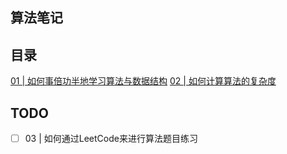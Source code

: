 ## 算法笔记

## 目录

[01 | 如何事倍功半地学习算法与数据结构](01/README.md)
[02 | 如何计算算法的复杂度](https://geek.thickink.com/page/932)

## TODO

- [ ] 03 | 如何通过LeetCode来进行算法题目练习
